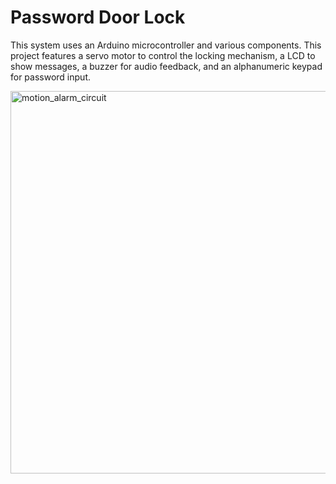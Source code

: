 <h1>Password Door Lock</h1>
<p>This system uses an Arduino microcontroller and various components. This project features a servo motor to control the locking mechanism, a LCD to show messages, a buzzer for audio feedback, and an alphanumeric keypad for password input.</p>
<img width="612" alt="motion_alarm_circuit" src="https://user-images.githubusercontent.com/119845903/216765908-6b27850a-e6b1-470e-ac35-6d513819f234.png">
